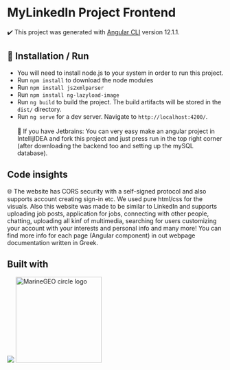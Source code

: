 # MyLinkedIn Project Frontend

✔️ This project was generated with [Angular CLI](https://github.com/angular/angular-cli) version 12.1.1.

## 🔨 Installation / Run
  * You will need to install node.js to your system in order to run this project.
  * Run `npm install` to download the node modules
  * Run `npm install js2xmlparser`
  * Run `npm install ng-lazyload-image`
  * Run `ng build` to build the project. The build artifacts will be stored in the `dist/` directory.
  * Run `ng serve` for a dev server. Navigate to `http://localhost:4200/`. <br /><br />
  📝 If you have Jetbrains: You can very easy make an angular project in IntellijIDEA and fork this project and just press run in the top right corner (after downloading the       backend too and setting up the mySQL database).
  
## Code insights
🌐 The website has CORS security with a self-signed protocol and also supports account creating sign-in etc. We used pure html/css for the visuals. Also this website was made to be similar to LinkedIn and supports uploading job posts, application for jobs, connecting with other people, chatting, uploading all kinf of multimedia, searching for users customizing your account with your interests and personal info and many more! You can find more info for each page (Angular component) in out webpage documentation written in Greek.

## Built with
![](https://upload.wikimedia.org/wikipedia/commons/thumb/c/cf/Angular_full_color_logo.svg/240px-Angular_full_color_logo.svg.png)
  <img src="https://upload.wikimedia.org/wikipedia/commons/thumb/4/4c/Typescript_logo_2020.svg/240px-Typescript_logo_2020.svg.png" alt="MarineGEO circle logo" style="height: 200px; width:200px;"/>


